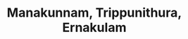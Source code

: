 ---
title: Manakunnam, Trippunithura, Ernakulam
url: /manakunnam-trippunithura-ernakulam/
latitude: 9.904
longitude: 76.368
---